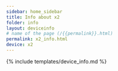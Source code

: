 ```yaml
---
sidebar: home_sidebar
title: Info about x2
folder: info
layout: deviceinfo
# name of the page (/{{permalink}}.html)
permalink: x2_info.html
device: x2
---
```

{% include templates/device_info.md %}

